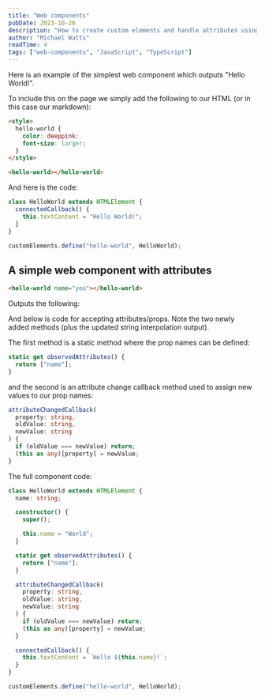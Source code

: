 ```yaml
---
title: "Web components"
pubDate: 2023-10-26
description: "How to create custom elements and handle attributes using JavaScript and TypeScript."
author: "Michael Watts"
readTime: 4
tags: ["web-components", "JavaScript", "TypeScript"]
---
```


<style>
hello-world {
  color: deeppink;
  font-size: larger;
}
</style>

Here is an example of the simplest web component which outputs "Hello World!".

<hello-world class="border border-rose-300 px-5"></hello-world>

To include this on the page we simply add the following to our HTML (or in this case our markdown):

```html
<style>
  hello-world {
    color: deeppink;
    font-size: larger;
  }
</style>

<hello-world></hello-world>
```

And here is the code:

```ts
class HelloWorld extends HTMLElement {
  connectedCallback() {
    this.textContent = "Hello World!";
  }
}

customElements.define("hello-world", HelloWorld);
```

## A simple web component with attributes

```html
<hello-world name="you"></hello-world>
```

Outputs the following:

<hello-world name="you" class="border border-rose-300 px-5"></hello-world>

And below is code for accepting attributes/props. Note the two newly added methods (plus the updated string interpolation output).

The first method is a static method where the prop names can be defined:

```ts
static get observedAttributes() {
  return ["name"];
}
```

and the second is an attribute change callback method used to assign new values to our prop names:

```ts
attributeChangedCallback(
  property: string,
  oldValue: string,
  newValue: string
) {
  if (oldValue === newValue) return;
  (this as any)[property] = newValue;
}
```

The full component code:

```ts
class HelloWorld extends HTMLElement {
  name: string;

  constructor() {
    super();

    this.name = "World";
  }

  static get observedAttributes() {
    return ["name"];
  }

  attributeChangedCallback(
    property: string,
    oldValue: string,
    newValue: string
  ) {
    if (oldValue === newValue) return;
    (this as any)[property] = newValue;
  }

  connectedCallback() {
    this.textContent = `Hello ${this.name}!`;
  }
}

customElements.define("hello-world", HelloWorld);
```
